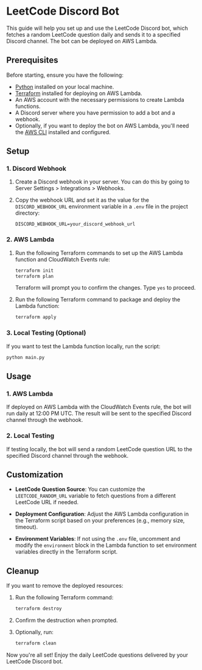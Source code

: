 # LeetCode Discord Bot

This guide will help you set up and use the LeetCode Discord bot, which fetches a random LeetCode question daily and sends it to a specified Discord channel. The bot can be deployed on AWS Lambda.

## Prerequisites

Before starting, ensure you have the following:

- [Python](https://www.python.org/) installed on your local machine.
- [Terraform](https://www.terraform.io/) installed for deploying on AWS Lambda.
- An AWS account with the necessary permissions to create Lambda functions.
- A Discord server where you have permission to add a bot and a webhook.
- Optionally, if you want to deploy the bot on AWS Lambda, you'll need the [AWS CLI](https://aws.amazon.com/cli/) installed and configured.

## Setup

### 1. Discord Webhook

1. Create a Discord webhook in your server. You can do this by going to Server Settings > Integrations > Webhooks.
2. Copy the webhook URL and set it as the value for the `DISCORD_WEBHOOK_URL` environment variable in a `.env` file in the project directory:

    ```env
    DISCORD_WEBHOOK_URL=your_discord_webhook_url
    ```

### 2. AWS Lambda

1. Run the following Terraform commands to set up the AWS Lambda function and CloudWatch Events rule:

    ```bash
    terraform init
    terraform plan
    ```

   Terraform will prompt you to confirm the changes. Type `yes` to proceed.

2. Run the following Terraform command to package and deploy the Lambda function:

    ```bash
    terraform apply
    ```

### 3. Local Testing (Optional)

If you want to test the Lambda function locally, run the script:

```bash
python main.py
```

## Usage

### 1. AWS Lambda

If deployed on AWS Lambda with the CloudWatch Events rule, the bot will run daily at 12:00 PM UTC. The result will be sent to the specified Discord channel through the webhook.

### 2. Local Testing

If testing locally, the bot will send a random LeetCode question URL to the specified Discord channel through the webhook.

## Customization

- **LeetCode Question Source**: You can customize the `LEETCODE_RANDOM_URL` variable to fetch questions from a different LeetCode URL if needed.

- **Deployment Configuration**: Adjust the AWS Lambda configuration in the Terraform script based on your preferences (e.g., memory size, timeout).

- **Environment Variables**: If not using the `.env` file, uncomment and modify the `environment` block in the Lambda function to set environment variables directly in the Terraform script.

## Cleanup

If you want to remove the deployed resources:

1. Run the following Terraform command:

    ```bash
    terraform destroy
    ```

2. Confirm the destruction when prompted.

3. Optionally, run:

    ```bash
    terraform clean
    ```

Now you're all set! Enjoy the daily LeetCode questions delivered by your LeetCode Discord bot.